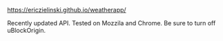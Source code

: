 https://ericzielinski.github.io/weatherapp/

Recently updated API.  Tested on Mozzila and Chrome.  Be sure to turn off uBlockOrigin.
